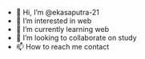 - 👋 Hi, I’m @ekasaputra-21
- 👀 I’m interested in web
- 🌱 I’m currently learning web
- 💞️ I’m looking to collaborate on study
- 📫 How to reach me contact 

<!---
ekasaputra-21/ekasaputra-21 is a ✨ special ✨ repository because its `README.md` (this file) appears on your GitHub profile.
You can click the Preview link to take a look at your changes.
--->
